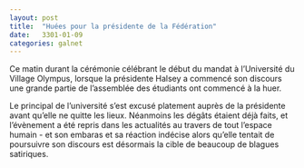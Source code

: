 ```yaml
---
layout: post
title:  "Huées pour la présidente de la Fédération"
date:   3301-01-09
categories: galnet
---
```

Ce matin durant la cérémonie célébrant le début du mandat à l’Université du Village Olympus, lorsque la présidente Halsey a commencé son discours une grande partie de l’assemblée des étudiants ont commencé à la huer.

Le principal de l’université s’est excusé platement auprès de la présidente avant qu’elle ne quitte les lieux. Néanmoins les dégâts étaient déjà faits, et l’évènement a été repris dans les actualités au travers de tout l’espace humain - et son embaras et sa réaction indécise alors qu’elle tentait de poursuivre son discours est désormais la cible de beaucoup de blagues satiriques.
